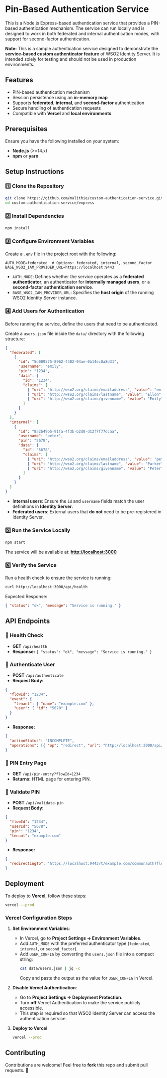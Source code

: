 # Pin-Based Authentication Service

This is a Node.js Express-based authentication service that provides a PIN-based authentication mechanism. The service can run locally and is designed to work in both federated and internal authentication modes, with support for second-factor authentication.

**Note:** This is a sample authentication service designed to demonstrate the **service-based custom authenticator feature** of WSO2 Identity Server. It is intended solely for testing and should not be used in production environments.

## Features

- PIN-based authentication mechanism
- Session persistence using an **in-memory map**
- Supports **federated**, **internal**, and **second-factor** authentication
- Secure handling of authentication requests
- Compatible with **Vercel** and **local environments**

## Prerequisites

Ensure you have the following installed on your system:

- **Node.js** (>=14.x)
- **npm** or **yarn**

## Setup Instructions

### 1️⃣ Clone the Repository

```bash
git clone https://github.com/malithie/custom-authentication-service.git
cd custom-authentication-service/express
```

### 2️⃣ Install Dependencies

```bash
npm install
```

### 3️⃣ Configure Environment Variables

Create a `.env` file in the project root with the following:

```env
AUTH_MODE=federated  # Options: federated, internal, second_factor
BASE_WSO2_IAM_PROVIDER_URL=https://localhost:9443
```

- `AUTH_MODE`: Defines whether the service operates as a **federated authenticator**, an authenticator for **internally managed users**, or a **second-factor authentication service**.
- `BASE_WSO2_IAM_PROVIDER_URL`: Specifies the **host origin** of the running WSO2 Identity Server instance.

### 4️⃣ Add Users for Authentication

Before running the service, define the users that need to be authenticated.

Create a `users.json` file inside the `data/` directory with the following structure:

```json
{
  "federated": [
    {
      "id": "5d009575-8962-4402-94ae-0b14ec0a8d31",
      "username": "emily",
      "pin": "1234",
      "data": {
        "id": "1234",
        "claims": [
          { "uri": "http://wso2.org/claims/emailaddress", "value": "emily@aol.com" },
          { "uri": "http://wso2.org/claims/lastname", "value": "Ellon" },
          { "uri": "http://wso2.org/claims/givenname", "value": "Emily" }
        ]
      }
    }
  ],
  "internal": [
    {
      "id": "8a2b49b5-91fa-4f3b-b2d8-d12f7f77dcaa",
      "username": "peter",
      "pin": "5678",
      "data": {
        "id": "5678",
        "claims": [
          { "uri": "http://wso2.org/claims/emailaddress", "value": "peter@aol.com" },
          { "uri": "http://wso2.org/claims/lastname", "value": "Parker" },
          { "uri": "http://wso2.org/claims/givenname", "value": "Peter" }
        ]
      }
    }
  ]
}
```

- **Internal users**: Ensure the `id` and `username` fields match the user definitions in **Identity Server**.
- **Federated users**: External users that **do not** need to be pre-registered in Identity Server.

### 5️⃣ Run the Service Locally

```bash
npm start
```

The service will be available at: **[http://localhost:3000](http://localhost:3000)**

### 6️⃣ Verify the Service

Run a health check to ensure the service is running:

```bash
curl http://localhost:3000/api/health
```

Expected Response:

```json
{ "status": "ok", "message": "Service is running." }
```

## API Endpoints

### 🔹 **Health Check**

- **GET** `/api/health`
- **Response:** `{ "status": "ok", "message": "Service is running." }`

### 🔹 **Authenticate User**

- **POST** `/api/authenticate`
- **Request Body:**

```json
{
  "flowId": "1234",
  "event": {
    "tenant": { "name": "example.com" },
    "user": { "id": "5678" }
  }
}
```

- **Response:**

```json
{
  "actionStatus": "INCOMPLETE",
  "operations": [{ "op": "redirect", "url": "http://localhost:3000/api/pin-entry?flowId=1234" }]
}
```

### 🔹 **PIN Entry Page**

- **GET** `/api/pin-entry?flowId=1234`
- **Returns:** HTML page for entering PIN.

### 🔹 **Validate PIN**

- **POST** `/api/validate-pin`
- **Request Body:**

```json
{
  "flowId": "1234",
  "userId": "5678",
  "pin": "1234",
  "tenant": "example.com"
}
```

- **Response:**

```json
{
  "redirectingTo": "https://localhost:9443/t/example.com/commonauth?flowId=1234"
}
```

## Deployment

To deploy to **Vercel**, follow these steps:

```bash
vercel --prod
```

### Vercel Configuration Steps

1. **Set Environment Variables**:

   - In Vercel, go to **Project Settings → Environment Variables**.
   - Add `AUTH_MODE` with the preferred authenticator type (`federated`, `internal`, or `second_factor`).
   - Add `USER_CONFIG` by converting the `users.json` file into a compact string:
     ```bash
     cat data/users.json | jq -c
     ```
     Copy and paste the output as the value for `USER_CONFIG` in Vercel.

2. **Disable Vercel Authentication**:

   - Go to **Project Settings → Deployment Protection**.
   - Turn **off** Vercel Authentication to make the service publicly accessible.
   - This step is required so that WSO2 Identity Server can access the authentication service.

3. **Deploy to Vercel**:

    ```bash
    vercel --prod
    ```

## Contributing

Contributions are welcome! Feel free to **fork** this repo and submit pull requests. 🚀








